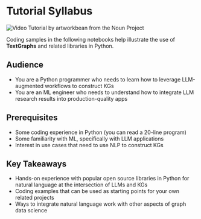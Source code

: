 # Tutorial Syllabus

<img src="../assets/nouns/tutorial.png" alt="Video Tutorial by artworkbean from the Noun Project" />

Coding samples in the following notebooks help illustrate the use
of **TextGraphs** and related libraries in Python.


## Audience

  * You are a Python programmer who needs to learn how to leverage LLM-augmented workflows to construct KGs
  * You are an ML engineer who needs to understand how to integrate LLM research results into production-quality apps

## Prerequisites

  * Some coding experience in Python (you can read a 20-line program)
  * Some familiarity with ML, specifically with LLM applications
  * Interest in use cases that need to use NLP to construct KGs


## Key Takeaways

  * Hands-on experience with popular open source libraries in Python for natural language at the intersection of LLMs and KGs
  * Coding examples that can be used as starting points for your own related projects
  * Ways to integrate natural language work with other aspects of graph data science
